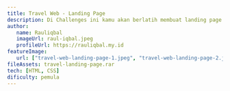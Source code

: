 ```yaml
---
title: Travel Web - Landing Page
description: Di Challenges ini kamu akan berlatih membuat landing page.
author:
   name: Rauliqbal
   imageUrl: raul-iqbal.jpeg
   profileUrl: https://rauliqbal.my.id
featureImage:
   url: ["travel-web-landing-page-1.jpeg", "travel-web-landing-page-2.jpeg"]
fileAssets: travel-landing-page.rar
tech: [HTML, CSS]
dificulty: pemula
---
```

